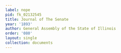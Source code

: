 ```yaml
---
label: nope
pid: fk_02132545
title: Journal of The Senate
year: '1893'
author: General Assembly of the State of Illinois
order: '080'
layout: single
collection: documents
---
```


